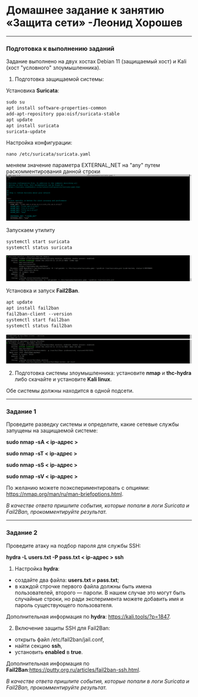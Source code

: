# Домашнее задание к занятию «Защита сети» -Леонид Хорошев 

------

### Подготовка к выполнению заданий

Задание выполнено на двух хостах Debian 11 (защищаемый хост) и Kali (хост "условного" злоумышленника).
1. Подготовка защищаемой системы:

Установика **Suricata**:
```
sudo su
apt install software-properties-common
add-apt-repository ppa:oisf/suricata-stable
apt update
apt install suricata
suricata-update
```
Настройка конфигурации:
```
nano /etc/suricata/suricata.yaml
```
меняем значение параметра EXTERNAL_NET на "any" путем раскомментирования данной строки
![alt text](https://github.com/LeonidKhoroshev/databases/blob/main/network/network0.1.png)

Запускаем утилиту
```
systemctl start suricata
systemctl status suricata
```
![alt text](https://github.com/LeonidKhoroshev/databases/blob/main/network/network0.2.png)

Установка и запуск **Fail2Ban**.

```
apt update
apt install fail2ban
fail2ban-client --version
systemctl start fail2ban
systemctl status fail2ban
```
![alt text](https://github.com/LeonidKhoroshev/databases/blob/main/network/network0.3.png)
![alt text](https://github.com/LeonidKhoroshev/databases/blob/main/network/network0.4.png)


2. Подготовка системы злоумышленника: установите **nmap** и **thc-hydra** либо скачайте и установите **Kali linux**.

Обе системы должны находится в одной подсети.

------

### Задание 1

Проведите разведку системы и определите, какие сетевые службы запущены на защищаемой системе:

**sudo nmap -sA < ip-адрес >**

**sudo nmap -sT < ip-адрес >**

**sudo nmap -sS < ip-адрес >**

**sudo nmap -sV < ip-адрес >**

По желанию можете поэкспериментировать с опциями: https://nmap.org/man/ru/man-briefoptions.html.


*В качестве ответа пришлите события, которые попали в логи Suricata и Fail2Ban, прокомментируйте результат.*

------

### Задание 2

Проведите атаку на подбор пароля для службы SSH:

**hydra -L users.txt -P pass.txt < ip-адрес > ssh**

1. Настройка **hydra**: 
 
 - создайте два файла: **users.txt** и **pass.txt**;
 - в каждой строчке первого файла должны быть имена пользователей, второго — пароли. В нашем случае это могут быть случайные строки, но ради эксперимента можете добавить имя и пароль существующего пользователя.

Дополнительная информация по **hydra**: https://kali.tools/?p=1847.

2. Включение защиты SSH для Fail2Ban:

-  открыть файл /etc/fail2ban/jail.conf,
-  найти секцию **ssh**,
-  установить **enabled**  в **true**.

Дополнительная информация по **Fail2Ban**:https://putty.org.ru/articles/fail2ban-ssh.html.



*В качестве ответа пришлите события, которые попали в логи Suricata и Fail2Ban, прокомментируйте результат.*
